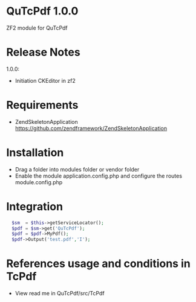 QuTcPdf 1.0.0
========================

ZF2 module for QuTcPdf

Release Notes
========================

1.0.0:

- Initiation CKEditor in zf2

Requirements
========================
- ZendSkeletonApplication https://github.com/zendframework/ZendSkeletonApplication

Installation
========================
- Drag a folder into modules folder or vendor folder
- Enable the module application.config.php and configure the routes module.config.php

Integration
========================
```php
  $sm  = $this->getServiceLocator();
  $pdf = $sm->get('QuTcPdf');
  $pdf = $pdf->MyPdf();
  $pdf->Output('test.pdf','I');
```

References usage and conditions in TcPdf
========================
- View read me in QuTcPdf/src/TcPdf
